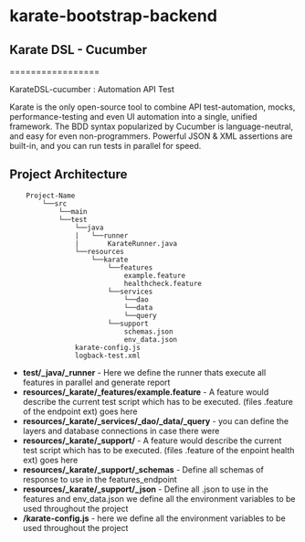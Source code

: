 # karate-bootstrap-backend

## Karate DSL - Cucumber

=================

KarateDSL-cucumber : Automation API Test

Karate is the only open-source tool to combine API test-automation, mocks, performance-testing and even UI automation into a single, unified framework. 
The BDD syntax popularized by Cucumber is language-neutral, and easy for even non-programmers. Powerful JSON & XML assertions are built-in, and you can run tests in parallel for speed.

## Project Architecture
```
    Project-Name
        └──src
            └──main
            └──test
                └──java
                |   └──runner
                |       KarateRunner.java
                └──resources
                    └──karate
                        └──features
                            example.feature
                            healthcheck.feature
                        └──services
                            └──dao
                            └──data
                            └──query
                        └──support
                            schemas.json
                            env_data.json
                karate-config.js
                logback-test.xml   
```

* **test/_java/_runner** - Here we define the runner thats execute all features in parallel and generate report
* **resources/_karate/_features/example.feature** - A feature would describe the current test script which has to be executed. (files .feature of the endpoint ext) goes here
* **resources/_karate/_services/_dao/_data/_query** - you can define the layers and database connections in case there were
* **resources/_karate/_support/** - A feature would describe the current test script which has to be executed. (files .feature of the enpoint health ext) goes here
* **resources/_karate/_support/_schemas** - Define all schemas of response to use in the features_endpoint
* **resources/_karate/_support/_json** - Define all .json to use in the features and env_data.json we define all the environment variables to be used throughout the project
* **/karate-config.js** - here we define all the environment variables to be used throughout the project

